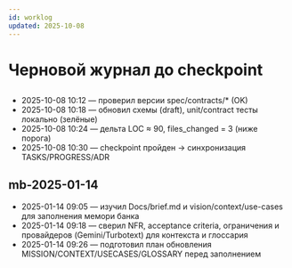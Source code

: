 ```yaml
---
id: worklog
updated: 2025-10-08
---
```


# Черновой журнал до checkpoint

## <taskId>
- 2025-10-08 10:12 — проверил версии spec/contracts/* (OK)
- 2025-10-08 10:18 — обновил схемы (draft), unit/contract тесты локально (зелёные)
- 2025-10-08 10:24 — дельта LOC ≈ 90, files_changed = 3 (ниже порога)
- 2025-10-08 10:30 — checkpoint пройден → синхронизация TASKS/PROGRESS/ADR

## mb-2025-01-14
- 2025-01-14 09:05 — изучил Docs/brief.md и vision/context/use-cases для заполнения мемори банка
- 2025-01-14 09:18 — сверил NFR, acceptance criteria, ограничения и провайдеров (Gemini/Turbotext) для контекста и глоссария
- 2025-01-14 09:26 — подготовил план обновления MISSION/CONTEXT/USECASES/GLOSSARY перед заполнением
